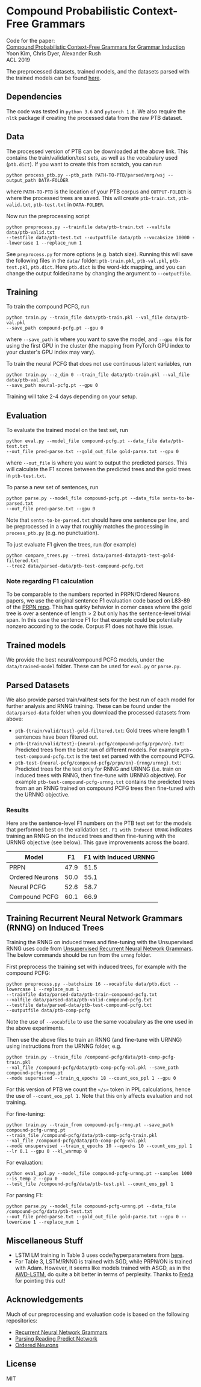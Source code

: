 # Compound Probabilistic Context-Free Grammars
Code for the paper:  
[Compound Probabilistic Context-Free Grammars for Grammar Induction](https://arxiv.org/abs/1906.10225)  
Yoon Kim, Chris Dyer, Alexander Rush  
ACL 2019  

The preprocessed datasets, trained models, and the datasets parsed with the trained models can be found [here](https://drive.google.com/file/d/1m4ssitfkWcDSxAE6UYidrP6TlUctSG2D/view?usp=sharing).

## Dependencies
The code was tested in `python 3.6` and `pytorch 1.0`. We also require the `nltk` package if creating
the processed data from the raw PTB dataset.

## Data  
The processed version of PTB can be downloaded at the above link. This contains the train/validation/test sets, as well as the vocabulary used (`ptb.dict`). If you want to create this from scratch, you can run
```
python process_ptb.py --ptb_path PATH-TO-PTB/parsed/mrg/wsj --output_path DATA-FOLDER
```
where `PATH-TO-PTB` is the location of your PTB corpus and `OUTPUT-FOLDER` is where the processed trees are saved. This will create `ptb-train.txt`, `ptb-valid.txt`, `ptb-test.txt` in `DATA-FOLDER`.

Now run the preprocessing script
```
python preprocess.py --trainfile data/ptb-train.txt --valfile data/ptb-valid.txt 
--testfile data/ptb-test.txt --outputfile data/ptb --vocabsize 10000 --lowercase 1 --replace_num 1
```
See `preprocess.py` for more options (e.g. batch size).
Running this will save the following files in the `data/` folder: `ptb-train.pkl`, `ptb-val.pkl`, `ptb-test.pkl`, `ptb.dict`. Here `ptb.dict` is the word-idx mapping, and you can change the output folder/name by changing the argument to `--outputfile`.

## Training
To train the compound PCFG, run
```
python train.py --train_file data/ptb-train.pkl --val_file data/ptb-val.pkl 
--save_path compound-pcfg.pt --gpu 0
```
where `--save_path` is where you want to save the model, and `--gpu 0` is for using the first GPU in the cluster (the mapping from PyTorch GPU index to your cluster's GPU index may vary).

To train the neural PCFG that does not use continuous latent variables, run 
```
python train.py --z_dim 0 --train_file data/ptb-train.pkl --val_file data/ptb-val.pkl 
--save_path neural-pcfg.pt --gpu 0
```
Training will take 2-4 days depending on your setup.

## Evaluation
To evaluate the trained model on the test set, run
```
python eval.py --model_file compound-pcfg.pt --data_file data/ptb-test.txt 
--out_file pred-parse.txt --gold_out_file gold-parse.txt --gpu 0
```
where `--out_file` is where you want to output the predicted parses. This will calculate the F1 scores between the predicted trees and the gold trees in `ptb-test.txt`.

To parse a new set of sentences, run
```
python parse.py --model_file compound-pcfg.pt --data_file sents-to-be-parsed.txt 
--out_file pred-parse.txt --gpu 0
```
Note that `sents-to-be-parsed.txt` should have one sentence per line, and be preprocessed in a way that roughly matches the processing in `process_ptb.py` (e.g. no punctuation).

To just evaluate F1 given the trees, run (for example)
```
python compare_trees.py --tree1 data/parsed-data/ptb-test-gold-filtered.txt
--tree2 data/parsed-data/ptb-test-compound-pcfg.txt
```

### Note regarding F1 calculation
To be comparable to the numbers reported in PRPN/Ordered Neurons papers, 
we use the original sentence F1 evaluation code based on 
L83-89 of the [PRPN repo](https://github.com/yikangshen/PRPN/blob/master/test_phrase_grammar.py).
This has quirky behavior in corner cases where the gold tree is over a sentence of length > 2 
but only has the sentence-level trivial span. 
In this case the sentence F1 for that example could be potentially nonzero according to the code. 
Corpus F1 does not have this issue.

## Trained models
We provide the best neural/compound PCFG models, under the `data/trained-model` folder. These can be used for `eval.py` or `parse.py`.

## Parsed Datasets
We also provide parsed train/val/test sets for the best run of each model for further analysis and
RNNG training. These can be found under the `data/parsed-data` folder when you download the processed datasets from above:  
- `ptb-{train/valid/test}-gold-filtered.txt`: Gold trees where length 1 sentences have been filtered out.  
- `ptb-{train/valid/test}-{neural-pcfg/compound-pcfg/prpn/on}.txt`: Predicted trees from the best run of different models. For example `ptb-test-compound-pcfg.txt` is the test set parsed with the compound PCFG. 
- `ptb-test-{neural-pcfg/compound-pcfg/prpn/on}-{rnng/urnng}.txt`: Predicted trees for the test only for RNNG and URNNG (i.e. train on induced trees with RNNG, then fine-tune with URNNG objective). For example `ptb-test-compound-pcfg-urnng.txt` contains the predicted trees from an
an RNNG trained on compound PCFG trees then fine-tuned with the URNNG objective.

### Results
Here are the sentence-level F1 numbers on the PTB test set for the models that performed best on the validation set . 
`F1 with Induced URNNG` indicates training an RNNG on the induced trees and then fine-tuning with the URNNG objective (see below).
This gave improvements across the board.

| Model          | F1          | F1 with Induced URNNG |
|----------------|-------------|-----------------------|
| PRPN           | 47.9        | 51.5                  |
| Ordered Neurons| 50.0        | 55.1                  |
| Neural PCFG    | 52.6        | 58.7                  |
| Compound PCFG  | 60.1        | 66.9                  |


## Training Recurrent Neural Network Grammars (RNNG) on Induced Trees
Training the RNNG on induced trees and fine-tuning with the Unsupervised RNNG uses code from
[Unsupervised Recurrent Neural Network Grammars](https://github.com/harvardnlp/urnng). The below commands should be
run from the `urnng` folder.

First preprocess the training set with induced trees, for example with the compound PCFG:
```
python preprocess.py --batchsize 16 --vocabfile data/ptb.dict --lowercase 1 --replace_num 1
--trainfile data/parsed-data/ptb-train-compound-pcfg.txt 
--valfile data/parsed-data/ptb-valid-compound-pcfg.txt 
--testfile data/parsed-data/ptb-test-compound-pcfg.txt 
--outputfile data/ptb-comp-pcfg
```
Note the use of `--vocabfile` to use the same vocabulary as the one used in the above experiments.

Then use the above files to train an RNNG (and fine-tune with URNNG) using instructions from the
URNNG folder, e.g. 

```
python train.py --train_file /compound-pcfg/data/ptb-comp-pcfg-train.pkl 
--val_file /compound-pcfg/data/ptb-comp-pcfg-val.pkl --save_path compound-pcfg-rnng.pt 
--mode supervised --train_q_epochs 18 --count_eos_ppl 1 --gpu 0
```
For this version of PTB we count the `</s>` token in PPL calculations, hence 
the use of `--count_eos_ppl 1`. Note that this only affects evaluation and not training.

For fine-tuning:
```
python train.py --train_from compound-pcfg-rnng.pt --save_path compound-pcfg-urnng.pt
--train_file /compound-pcfg/data/ptb-comp-pcfg-train.pkl 
--val_file /compound-pcfg/data/ptb-comp-pcfg-val.pkl
--mode unsupervised --train_q_epochs 10 --epochs 10 --count_eos_ppl 1 --lr 0.1 --gpu 0 --kl_warmup 0
```

For evaluation:
```
python eval_ppl.py --model_file compound-pcfg-urnng.pt --samples 1000 --is_temp 2 --gpu 0
--test_file /compound-pcfg/data/ptb-test.pkl --count_eos_ppl 1
```

For parsing F1:
```
python parse.py --model_file compound-pcfg-urnng.pt --data_file /compound-pcfg/data/ptb-test.txt 
--out_file pred-parse.txt --gold_out_file gold-parse.txt --gpu 0 --lowercase 1 --replace_num 1
```
## Miscellaneous Stuff
- LSTM LM training in Table 3 uses code/hyperparameters from [here](https://github.com/harvardnlp/urnng/blob/master/train_lm.py). 
- For Table 3, LSTM/RNNG is trained with SGD, while PRPN/ON is trained with Adam. However, it seems like models trained with ASGD, as in the [AWD-LSTM](https://github.com/salesforce/awd-lstm-lm), do quite a bit better in terms of perplexity. Thanks to [Freda](https://github.com/ExplorerFreda) for pointing this out!

## Acknowledgements
Much of our preprocessing and evaluation code is based on the following repositories:  
- [Recurrent Neural Network Grammars](https://github.com/clab/rnng)  
- [Parsing Reading Predict Network](https://github.com/yikangshen/PRPN)  
- [Ordered Neurons](https://github.com/yikangshen/Ordered-Neurons)  


## License
MIT